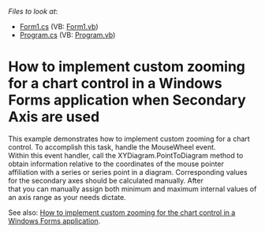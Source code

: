 <!-- default file list -->
*Files to look at*:

* [Form1.cs](./CS/Form1.cs) (VB: [Form1.vb](./VB/Form1.vb))
* [Program.cs](./CS/Program.cs) (VB: [Program.vb](./VB/Program.vb))
<!-- default file list end -->
# How to implement custom zooming for a chart control in a Windows Forms application when Secondary Axis are used


<p>This example demonstrates how to implement custom zooming for a chart control. To accomplish this task, handle the MouseWheel event. 
<br />
Within this event handler, call the XYDiagram.PointToDiagram method to obtain information relative to the coordinates of the mouse pointer 
<br />
affiliation with a series or series point in a diagram. Corresponding values for the secondary axes should be calculated manually.  After 
<br />
that you can manually assign both minimum and maximum internal values of an axis range as your needs dictate.</p><p>See also: <a href="https://www.devexpress.com/Support/Center/p/E1871">How to implement custom zooming for the chart control in a Windows Forms application</a>.</p>

<br/>


